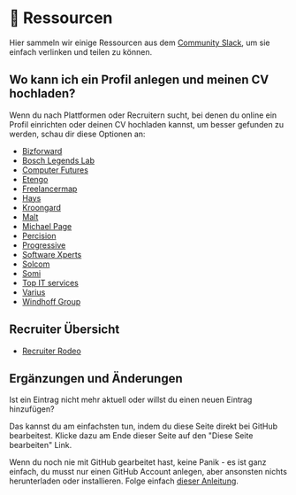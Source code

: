 # 📓 Ressourcen

Hier sammeln wir einige Ressourcen aus dem [Community Slack](060-community-slack.md), um sie einfach verlinken und teilen zu können.

## Wo kann ich ein Profil anlegen und meinen CV hochladen?

Wenn du nach Plattformen oder Recruitern sucht, bei denen du online ein Profil einrichten oder deinen CV hochladen kannst, um besser gefunden zu werden, schau dir diese Optionen an:


* [Bizforward](https://bizforward.de/freelancer-sign-up/)
* [Bosch Legends Lab](https://boschlegendslab.com/profile/)
* [Computer Futures](https://www.computerfutures.com/de-de/lebenslauf-hochladen/)
* [Etengo](https://my.etengo.de)
* [Freelancermap](https://www.freelancermap.de/)
* [Hays](https://www.hays.de/personaldienstleister/cv-upload)
* [Kroongard](https://crm.krongaard.de/application/applicantRegisterCvAnalyzerGenerator/upload/0?page_lang=de)
* [Malt](https://www.malt.de/)
* [Michael Page](https://www.michaelpage.de/senden-sie-ihren-lebenslauf)
* [Percision](https://www.percision.de/fuer-it-experten/)
* [Progressive](https://www.progressiverecruitment.com/de-de/lebenslauf-hochladen/)
* [Software Xperts](https://www.sw-xperts.com/jobs-projekte/offene-jobs-und-projekte/initiativbewerbung)
* [Solcom](https://www.solcom.de/de/projektportal)
* [Somi](https://somi.de/register)
* [Top IT services](https://top-itservices.com/fuer-bewerber/topportal)
* [Varius](https://varius.skillselect.de/public/account/login_form.php?language=de&tab=b)
* [Windhoff Group](https://freelancing.windhoff-group.de/formular-freelancer/)

## Recruiter Übersicht

* [Recruiter Rodeo](https://recruiter.rodeo)

## Ergänzungen und Änderungen

Ist ein Eintrag nicht mehr aktuell oder willst du einen neuen Eintrag hinzufügen?

Das kannst du am einfachsten tun, indem du diese Seite direkt bei GitHub bearbeitest. Klicke dazu am Ende dieser Seite auf den "Diese Seite bearbeiten" Link.

Wenn du noch nie mit GitHub gearbeitet hast, keine Panik - es ist ganz einfach, du musst nur einen GitHub Account anlegen, aber ansonsten nichts herunterladen oder installieren. Folge einfach [dieser Anleitung](https://docs.github.com/de/repositories/working-with-files/managing-files/editing-files).
